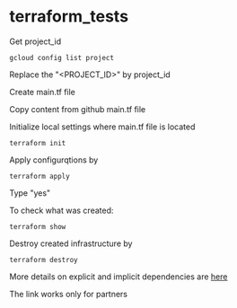 # terraform_tests

Get project_id
```
gcloud config list project
```
Replace the "<PROJECT_ID>" by project_id  
  
Create main.tf file  
  
Copy content from github main.tf file  

Initialize local settings where main.tf file is located    
```
terraform init
```
Apply configurqtions by  
```
terraform apply
```

Type "yes"

To check what was created:  
```
terraform show
```
Destroy created infrastructure by  
```
terraform destroy
```

More details on explicit and implicit dependencies are
[here](https://partner.cloudskillsboost.google/focuses/16374?catalog_rank=%7B%22rank%22%3A4%2C%22num_filters%22%3A1%2C%22has_search%22%3Atrue%7D&parent=catalog&search_id=17479657)

The link works only for partners
